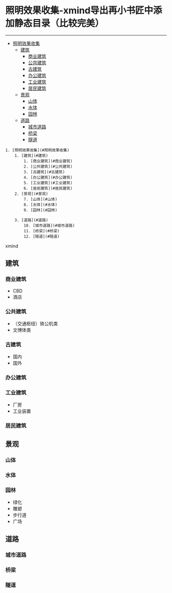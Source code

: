 # 照明效果收集-xmind导出再小书匠中添加静态目录（比较完美）
---------
* [照明效果收集](#照明效果收集)
	* [建筑](#建筑)
		* [商业建筑](#商业建筑)
		* [公共建筑](#公共建筑)
		* [古建筑](#古建筑)
		* [办公建筑](#办公建筑)
		* [工业建筑](#工业建筑)
		* [居民建筑](#居民建筑)
	* [景观](#景观)
		* [山体](#山体)
		* [水体](#水体)
		* [园林](#园林)
	* [道路](#道路)
		* [城市道路](#城市道路)
		* [桥梁](#桥梁)
		* [隧道](#隧道)
		
```
1. [照明效果收集](#照明效果收集)
	1. [建筑](#建筑)
		1. [商业建筑](#商业建筑)
		2. [公共建筑](#公共建筑)
		3. [古建筑](#古建筑)
		4. [办公建筑](#办公建筑)
		5. [工业建筑](#工业建筑)
		6. [居民建筑](#居民建筑)
	2. [景观](#景观)
		7. [山体](#山体)
		8. [水体](#水体)
		9. [园林](#园林)
		
	3. [道路](#道路)
		10. [城市道路](#城市道路)
		11. [桥梁](#桥梁)
		12. [隧道](#隧道)
 ``` 
 
xmind
## 建筑
### 商业建筑
* CBD
* 酒店
### 公共建筑
* （交通枢纽）铁公机类
* 文博体类
### 古建筑
* 国内
* 国外
### 办公建筑
### 工业建筑
* 厂房
* 工业装置
### 居民建筑
## 景观
### 山体
### 水体
### 园林
* 绿化
* 雕塑
* 步行道
* 广场
## 道路
### 城市道路
### 桥梁
### 隧道
